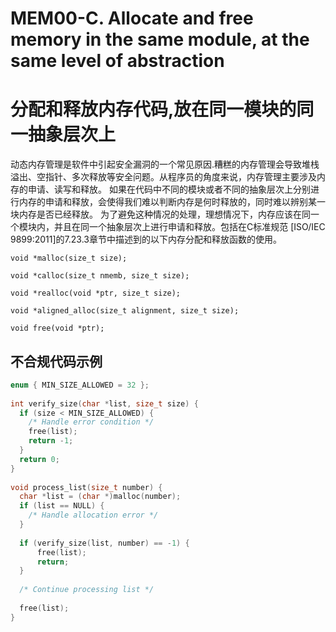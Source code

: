 # MEM00-C. Allocate and free memory in the same module, at the same level of abstraction
# 分配和释放内存代码,放在同一模块的同一抽象层次上

动态内存管理是软件中引起安全漏洞的一个常见原因.糟糕的内存管理会导致堆栈溢出、空指针、多次释放等安全问题。从程序员的角度来说，内存管理主要涉及内存的申请、读写和释放。
如果在代码中不同的模块或者不同的抽象层次上分别进行内存的申请和释放，会使得我们难以判断内存是何时释放的，同时难以辨别某一块内存是否已经释放。
为了避免这种情况的处理，理想情况下，内存应该在同一个模块内，并且在同一个抽象层次上进行申请和释放。包括在C标准规范 [ISO/IEC 9899:2011]的7.23.3章节中描述到的以下内存分配和释放函数的使用。

```
void *malloc(size_t size);
 
void *calloc(size_t nmemb, size_t size);
 
void *realloc(void *ptr, size_t size);
 
void *aligned_alloc(size_t alignment, size_t size);
  
void free(void *ptr);
```

## 不合规代码示例

```c
enum { MIN_SIZE_ALLOWED = 32 };
 
int verify_size(char *list, size_t size) {
  if (size < MIN_SIZE_ALLOWED) {
    /* Handle error condition */
    free(list);
    return -1;
  }
  return 0;
}
 
void process_list(size_t number) {
  char *list = (char *)malloc(number);
  if (list == NULL) {
    /* Handle allocation error */
  }
 
  if (verify_size(list, number) == -1) {
      free(list);
      return;
  }
 
  /* Continue processing list */
 
  free(list);
}
```
